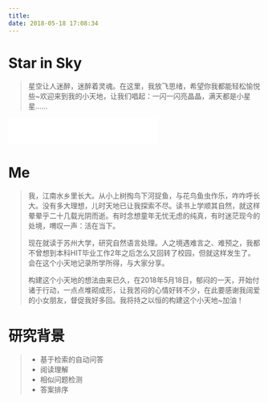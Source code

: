 ```yaml
---
title: 
date: 2018-05-18 17:08:34
---
```

# Star in Sky
>星空让人迷醉，迷醉着灵魂。在这里，我放飞思绪，希望你我都能轻松愉悦些~欢迎来到我的小天地，让我们唱起：一闪一闪亮晶晶，满天都是小星星......
<iframe frameborder="no" border="0" marginwidth="0" marginheight="0" width=298 height=52 src="//music.163.com/outchain/player?type=2&id=33004973&auto=1&height=32"></iframe>

# Me
>我，江南水乡里长大。从小上树掏鸟下河捉鱼，与花鸟鱼虫作乐，咋咋呼长大。没有多大理想，儿时天地已让我探索不尽。读书上学顺其自然，就这样晕晕乎二十几载光阴而逝。有时念想童年无忧无虑的纯真，有时迷茫现今的处境，喟叹一声：活在当下。
>
>现在就读于苏州大学，研究自然语言处理。人之境遇难言之、难预之，我都不曾想到本科HIT毕业工作2年之后怎么又回转了校园，但就这样发生了。会在这个小天地记录所学所得，与大家分享。
>
>构建这个小天地的想法由来已久，在2018年5月18日，郁闷的一天，开始付诸于行动，一点点堆砌成形，让我苦闷的心情好转不少，在此要感谢我阔爱的小女朋友，督促我好多回。我将持之以恒的构建这个小天地~加油！

# 研究背景
>  - 基于检索的自动问答
>  - 阅读理解
>  - 相似问题检测
>  - 答案排序